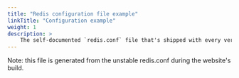 ```yaml
---
title: "Redis configuration file example"
linkTitle: "Configuration example"
weight: 1
description: >
    The self-documented `redis.conf` file that's shipped with every version.
---
```


Note: this file is generated from the unstable redis.conf during the website's build.
